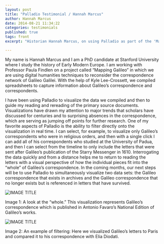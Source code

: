 ```yaml
---
layout: post
title: "Palladio Testimonial / Hannah Marcus"
author: Hannah Marcus
date: 2014-08-21 11:34:22
categories: testimonials
published: true
tags: front
excerpt: "Historian Hannah Marcus, on using Palladio as part of the 'Mapping Galileo' project."

---
```



My name is Hannah Marcus and I am a PhD candidate at Stanford University where I study the history of Early Modern Europe.  I am working with Professor Paula Findlen on a project called “Mapping Galileo” in which we are using digital humanities techniques to reconsider the correspondence network of Galileo Galilei.  With the help of Kyle Lee-Crossett, we compiled spreadsheets to capture information about Galileo’s correspondence and correspondents. 

I have been using Palladio to visualize the data we compiled and then to guide my reading and rereading of the primary source documents.  Visualizations have drawn my attention to major trends that scholars have discussed for centuries and to surprising absences in the correspondence, which are serving as jumping off points for further research.  One of my favorite aspects of Palladio is the ability to filter directly onto the visualization in real time.  I can select, for example, to visualize only Galileo’s correspondents who were in religious orders, and then with a single click I can add all of his correspondents who studied at the University of Padua, and then I can select from the timeline to only include the letters that were sent after Galileo’s publication of the Starry Messenger in 1610. Interrogating the data quickly and from a distance helps me to return to reading the letters with a visual perspective of how the individual pieces fit into the “whole” of Galileo’s correspondence. In the coming months, our next steps will be to use Palladio to simultaneously visualize two data sets: the Galileo correspondence that exists in archives and the Galileo correspondence that no longer exists but is referenced in letters that have survived. 

![IMAGE TITLE]({{site.url}}/img/marcus1.jpg)

Image 1: A look at the “whole.” This visualization represents Galileo’s correspondence which is published in Antonio Favaro’s National Edition of Galileo’s works.

![IMAGE TITLE]({{site.url}}/img/marcus2.jpg)

Image 2: An example of filtering: Here we visualized Galileo’s letters to Paris and compared it to his correspondence with Elia Diodati.
